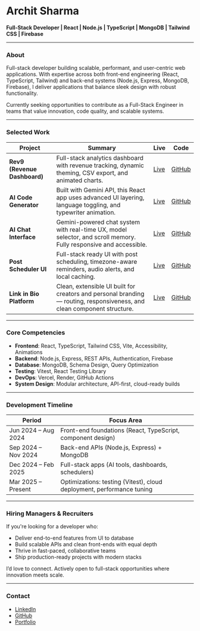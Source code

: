 # Archit Sharma

**Full-Stack Developer | React | Node.js | TypeScript | MongoDB | Tailwind CSS | Firebase**

---

### About

Full-stack developer building scalable, performant, and user-centric web applications. With expertise across both front-end engineering (React, TypeScript, Tailwind) and back-end systems (Node.js, Express, MongoDB, Firebase), I deliver applications that balance sleek design with robust functionality.

Currently seeking opportunities to contribute as a Full-Stack Engineer in teams that value innovation, code quality, and scalable systems.

---

### Selected Work

| Project                           | Summary                                                                                                                 | Live                                                   | Code                                                        |
| --------------------------------- | ----------------------------------------------------------------------------------------------------------------------- | ------------------------------------------------------ | ----------------------------------------------------------- |
| **Rev9 (Revenue Dashboard)** | Full-stack analytics dashboard with revenue tracking, dynamic theming, CSV export, and animated charts.                      | [Live](https://revenue-dashboard-beige.vercel.app/) | [GitHub](https://github.com/archit-react/rev9)   |
| **AI Code Generator**             | Built with Gemini API, this React app uses advanced UI layering, language toggling, and typewriter animation.           | [Live](https://ai-code-generator-navy.vercel.app/)     | [GitHub](https://github.com/archit-react/AI-Code-Generator) |
| **AI Chat Interface**             | Gemini-powered chat system with real-time UX, model selector, and scroll memory. Fully responsive and accessible.       | [Live](https://ai-chat-bot-app-seven.vercel.app/)      | [GitHub](https://github.com/archit-react/AI-ChatBot)        |
| **Post Scheduler UI**             | Full-stack ready UI with post scheduling, timezone-aware reminders, audio alerts, and local caching.                    | [Live](https://post-scheduler-ui.vercel.app/)          | [GitHub](https://github.com/archit-react/Post-Scheduler-UI) |
| **Link in Bio Platform**          | Clean, extensible UI built for creators and personal branding — routing, responsiveness, and clean component structure. | [Live](https://linkinbio-app.vercel.app/)              | [GitHub](https://github.com/archit-react/link-in-bio-app)   |

---

### Core Competencies

- **Frontend**: React, TypeScript, Tailwind CSS, Vite, Accessibility, Animations
- **Backend**: Node.js, Express, REST APIs, Authentication, Firebase
- **Database**: MongoDB, Schema Design, Query Optimization
- **Testing**: Vitest, React Testing Library
- **DevOps**: Vercel, Render, GitHub Actions
- **System Design**: Modular architecture, API-first, cloud-ready builds


---

### Development Timeline

| Period              | Focus Area                                                            |
| ------------------- | --------------------------------------------------------------------- |
| Jun 2024 – Aug 2024 | Front-end foundations (React, TypeScript, component design)           |
| Sep 2024 – Nov 2024 | Back-end APIs (Node.js, Express) + MongoDB                            |
| Dec 2024 – Feb 2025 | Full-stack apps (AI tools, dashboards, schedulers)                    |
| Mar 2025 – Present  | Optimizations: testing (Vitest), cloud deployment, performance tuning |



---

### Hiring Managers & Recruiters

If you're looking for a developer who:

- Deliver end-to-end features from UI to database
- Build scalable APIs and clean front-ends with equal depth
- Thrive in fast-paced, collaborative teams
- Ship production-ready projects with modern stacks

I’d love to connect. Actively open to full-stack opportunities where innovation meets scale.

---

### Contact

- [LinkedIn](https://www.linkedin.com/in/archit-react)
- [GitHub](https://github.com/archit-react)
- [Portfolio](https://portfolio-archit-three.vercel.app)

